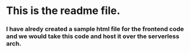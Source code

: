 # This is the readme file.
### I have alredy created a sample html file for the frontend code and we would take this code and host it over the serverless arch.
